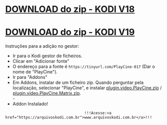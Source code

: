 # <a href="plugin.video.PlayCine.zip">DOWNLOAD do zip - KODI V18</a>
# <a href="plugin.video.PlayCine.Matrix.zip">DOWNLOAD do zip - KODI V19</a>


Instruções para a adição no gestor:


<p align="left">
  <ul>
    <li>Ir para o Kodi gestor de ficheiros.</li>
    <li>Clicar em "Adicionar fonte"</li>
    <li>O endereço para a fonte é <code>https://tinyurl.com/PlayCine-017</code> (Dar o nome de "PlayCine").</li>
    <li>Ir para "Addons"</li>
    <li>Em Addons, instalar de um ficheiro zip. Quando perguntar pela localização, selecionar "PlayCine", e instalar <a href="plugin.video.PlayCine.zip">plugin.video.PlayCine.zip</a> / <a href="plugin.video.PlayCine.Matrix.zip">plugin.video.PlayCine.Matrix.zip</a>.</li>
    -
    <li>Addon Instalado!</li>
    
</ul>

                                       !!!Acesse:<a href="https://arquivoskodi.com.br">www.arquivoskodi.com.br</a>!!!
                                       

</p>

